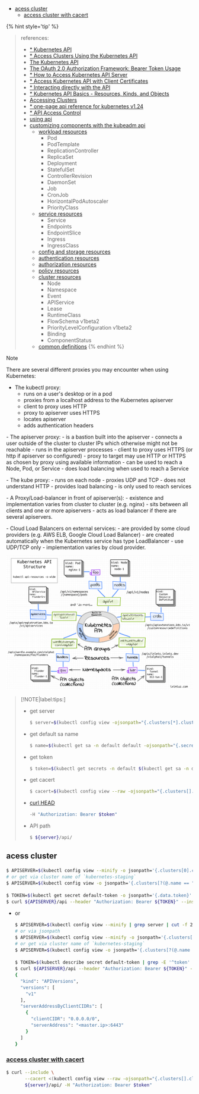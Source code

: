 <!-- START doctoc generated TOC please keep comment here to allow auto update -->
<!-- DON'T EDIT THIS SECTION, INSTEAD RE-RUN doctoc TO UPDATE -->

- [acess cluster](#acess-cluster)
  - [access cluster with cacert](#access-cluster-with-cacert)

<!-- END doctoc generated TOC please keep comment here to allow auto update -->


{% hint style='tip' %}
> references:
> - [* Kubernetes API](https://kubernetes.io/docs/reference/kubernetes-api/)
> - [* Access Clusters Using the Kubernetes API](https://kubernetes.io/docs/tasks/administer-cluster/access-cluster-api/)
> - [The Kubernetes API](https://kubernetes.io/docs/concepts/overview/kubernetes-api/)
> - [The OAuth 2.0 Authorization Framework: Bearer Token Usage](https://datatracker.ietf.org/doc/html/rfc6750)
> - [* How to Access Kubernetes API Server](https://blog.codefarm.me/2021/12/18/access-kubernetes/)
> - [* Access Kubernetes API with Client Certificates](https://blog.codefarm.me/2019/02/01/access-kubernetes-api-with-client-certificates/)
> - [* Interacting directly with the API](https://kubebyexample.com/learning-paths/operator-framework/kubernetes-api-fundamentals/interacting-directly-api)
> - [* Kubernetes API Basics - Resources, Kinds, and Objects](https://iximiuz.com/en/posts/kubernetes-api-structure-and-terminology/)
> - [Accessing Clusters](https://kubernetes.io/docs/tasks/access-application-cluster/access-cluster/)
> - [* one-page api reference for kubernetes v1.24](https://kubernetes.io/docs/reference/generated/kubernetes-api/v1.24/)
> - [* API Access Control](https://kubernetes.io/docs/reference/access-authn-authz/)
> - [using api](https://kubernetes.io/docs/reference/using-api/)
> - [customizing components with the kubeadm api](https://kubernetes.io/docs/setup/production-environment/tools/kubeadm/control-plane-flags/)
>   - [workload resources](https://kubernetes.io/docs/reference/kubernetes-api/workload-resources/)
>     - Pod
>     - PodTemplate
>     - ReplicationController
>     - ReplicaSet
>     - Deployment
>     - StatefulSet
>     - ControllerRevision
>     - DaemonSet
>     - Job
>     - CronJob
>     - HorizontalPodAutoscaler
>     - PriorityClass
>   - [service resources](https://kubernetes.io/docs/reference/kubernetes-api/service-resources/)
>     - Service
>     - Endpoints
>     - EndpointSlice
>     - Ingress
>     - IngressClass
>   - [config and storage resources](https://kubernetes.io/docs/reference/kubernetes-api/config-and-storage-resources/)
>   - [authentication resources](https://kubernetes.io/docs/reference/kubernetes-api/authentication-resources/)
>   - [authorization resources](https://kubernetes.io/docs/reference/kubernetes-api/authorization-resources/)
>   - [policy resources](https://kubernetes.io/docs/reference/kubernetes-api/policy-resources/)
>   - [cluster resources](https://kubernetes.io/docs/reference/kubernetes-api/cluster-resources/)
>     - Node
>     - Namespace
>     - Event
>     - APIService
>     - Lease
>     - RuntimeClass
>     - FlowSchema v1beta2
>     - PriorityLevelConfiguration v1beta2
>     - Binding
>     - ComponentStatus
>   - [common definitions](https://kubernetes.io/docs/reference/kubernetes-api/common-definitions/)
{% endhint %}


> [!NOTE]
> There are several different proxies you may encounter when using Kubernetes: <p>
> - The kubectl proxy:
>   - runs on a user's desktop or in a pod
>   - proxies from a localhost address to the Kubernetes apiserver
>   - client to proxy uses HTTP
>   - proxy to apiserver uses HTTPS
>   - locates apiserver
>   - adds authentication headers
> <p>
> - The apiserver proxy:
>   - is a bastion built into the apiserver
>   - connects a user outside of the cluster to cluster IPs which otherwise might not be reachable
>   - runs in the apiserver processes
>   - client to proxy uses HTTPS (or http if apiserver so configured)
>   - proxy to target may use HTTP or HTTPS as chosen by proxy using available information
>   - can be used to reach a Node, Pod, or Service
>   - does load balancing when used to reach a Service
> <p>
> - The kube proxy:
>   - runs on each node
>   - proxies UDP and TCP
>   - does not understand HTTP
>   - provides load balancing
>   - is only used to reach services
> <p>
> - A Proxy/Load-balancer in front of apiserver(s):
>   - existence and implementation varies from cluster to cluster (e.g. nginx)
>   - sits between all clients and one or more apiservers
>   - acts as load balancer if there are several apiservers.
> <p>
> - Cloud Load Balancers on external services:
>   - are provided by some cloud providers (e.g. AWS ELB, Google Cloud Load Balancer)
>   - are created automatically when the Kubernetes service has type LoadBalancer
>   - use UDP/TCP only
>   - implementation varies by cloud provider.


![kubernetes API structure](../../screenshot/k8s/kube-api-structure-3000-opt.png)

> [!NOTE|label:tips:]
> - get server
>   ```bash
>   $ server=$(kubectl config view -ojsonpath="{.clusters[*].cluster.server}")
>   ```
> - get default sa name
>   ```bash
>   $ name=$(kubectl get sa -n default default -ojsonpath="{.secrets[].name}")
>   ```
>
> - get token
>   ```bash
>   $ token=$(kubectl get secrets -n default $(kubectl get sa -n default default -ojsonpath="{.secrets[].name}") -o jsonpath="{.data.token}" | base64 -d)
>   ```
> - get cacert
>   ```bash
>   $ cacert=$(kubectl config view --raw -ojsonpath="{.clusters[].cluster.certificate-authority-data}" | base64 -d)
>   ```
> - [curl HEAD](https://datatracker.ietf.org/doc/html/rfc6750)
>   ```bash
>   -H "Authorization: Bearer $token"
>   ```
>
> - API path
>   ```bash
>   $ ${server}/api/
>   ```

## acess cluster
```bash
$ APISERVER=$(kubectl config view --minify -o jsonpath='{.clusters[0].cluster.server}')
# or get via cluster name of `kubernetes-staging`
$ APISERVER=$(kubectl config view -o jsonpath='{.clusters[?(@.name == "kubernetes-staging")].cluster.server}')

$ TOKEN=$(kubectl get secret default-token -o jsonpath='{.data.token}' | base64 --decode)
$ curl ${APISERVER}/api --header "Authorization: Bearer ${TOKEN}" --insecure
```

- or
  ```bash
  $ APISERVER=$(kubectl config view --minify | grep server | cut -f 2- -d ":" | tr -d " ")
  # or via jsonpath
  $ APISERVER=$(kubectl config view --minify -o jsonpath='{.clusters[0].cluster.server}')
  # or get via cluster name of `kubernetes-staging`
  $ APISERVER=$(kubectl config view -o jsonpath='{.clusters[?(@.name == "kubernetes-staging")].cluster.server}')

  $ TOKEN=$(kubectl describe secret default-token | grep -E '^token' | cut -f2 -d':' | tr -d " ")
  $ curl ${APISERVER}/api --header "Authorization: Bearer ${TOKEN}" --insecure
  {
    "kind": "APIVersions",
    "versions": [
      "v1"
    ],
    "serverAddressByClientCIDRs": [
      {
        "clientCIDR": "0.0.0.0/0",
        "serverAddress": "<master.ip>:6443"
      }
    ]
  }
  ```

### [access cluster with cacert](https://blog.codefarm.me/2021/12/18/access-kubernetes/)
```bash
$ curl --include \
       --cacert <(kubectl config view --raw -ojsonpath="{.clusters[].cluster.certificate-authority-data}" | base64 -d) \
       ${server}/api/ -H "Authorization: Bearer $token"
```
